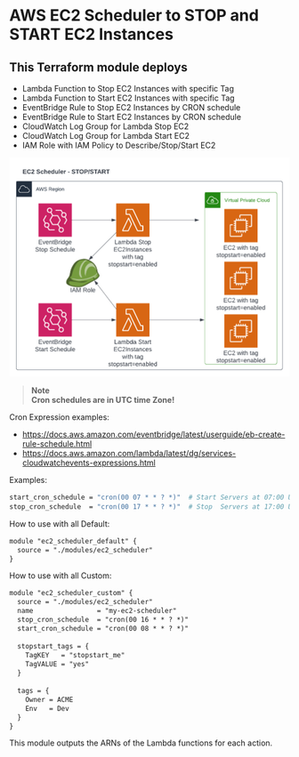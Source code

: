 # AWS EC2 Scheduler to STOP and START EC2 Instances

## This Terraform module deploys

- Lambda Function to Stop EC2 Instances with specific Tag
- Lambda Function to Start EC2 Instances with specific Tag
- EventBridge Rule to Stop EC2 Instances by CRON schedule
- EventBridge Rule to Start EC2 Instances by CRON schedule
- CloudWatch Log Group for Lambda Stop EC2
- CloudWatch Log Group for Lambda Start EC2
- IAM Role with IAM Policy to Describe/Stop/Start EC2

![Diagram](img/readme.png)

>__Note__  
>__Cron schedules are in UTC time Zone!__

Cron Expression examples:

- <https://docs.aws.amazon.com/eventbridge/latest/userguide/eb-create-rule-schedule.html>
- <https://docs.aws.amazon.com/lambda/latest/dg/services-cloudwatchevents-expressions.html>

Examples:

```bash
start_cron_schedule = "cron(00 07 * * ? *)"  # Start Servers at 07:00 UTC
stop_cron_schedule  = "cron(00 17 * * ? *)"  # Stop  Servers at 17:00 UTC
```

How to use with all Default:

```hcl
module "ec2_scheduler_default" {
  source = "./modules/ec2_scheduler"
}
```

How to use with all Custom:

```hcl
module "ec2_scheduler_custom" {
  source = "./modules/ec2_scheduler"
  name                = "my-ec2-scheduler"
  stop_cron_schedule  = "cron(00 16 * * ? *)"
  start_cron_schedule = "cron(00 08 * * ? *)"

  stopstart_tags = {
    TagKEY   = "stopstart_me"
    TagVALUE = "yes"
  }

  tags = {
    Owner = ACME
    Env   = Dev
  }
}

```

This module outputs the ARNs of the Lambda functions for each action.
